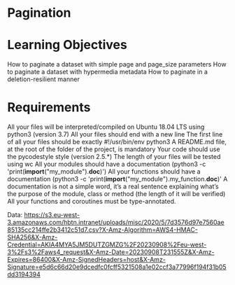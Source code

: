 # Pagination

# Learning Objectives

How to paginate a dataset with simple page and page_size parameters
How to paginate a dataset with hypermedia metadata
How to paginate in a deletion-resilient manner

# Requirements

All your files will be interpreted/compiled on Ubuntu 18.04 LTS using python3 (version 3.7)
All your files should end with a new line
The first line of all your files should be exactly #!/usr/bin/env python3
A README.md file, at the root of the folder of the project, is mandatory
Your code should use the pycodestyle style (version 2.5.*)
The length of your files will be tested using wc
All your modules should have a documentation (python3 -c 'print(__import__("my_module").__doc__)')
All your functions should have a documentation (python3 -c 'print(__import__("my_module").my_function.__doc__)'
A documentation is not a simple word, it’s a real sentence explaining what’s the purpose of the module, class or method (the length of it will be verified)
All your functions and coroutines must be type-annotated.

Data:
https://s3.eu-west-3.amazonaws.com/hbtn.intranet/uploads/misc/2020/5/7d3576d97e7560ae85135cc214ffe2b3412c51d7.csv?X-Amz-Algorithm=AWS4-HMAC-SHA256&X-Amz-Credential=AKIA4MYA5JM5DUTZGMZG%2F20230908%2Feu-west-3%2Fs3%2Faws4_request&X-Amz-Date=20230908T231555Z&X-Amz-Expires=86400&X-Amz-SignedHeaders=host&X-Amz-Signature=e5d6c66d20e9dcedfc0fcff5321508a1e02ccf3a77996f194f31b05dd3194394